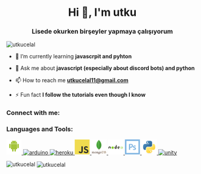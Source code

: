 <h1 align="center">Hi 👋, I'm utku</h1>
<h3 align="center">Lisede okurken birşeyler yapmaya çalışıyorum</h3>

<p align="left"> <img src="https://komarev.com/ghpvc/?username=utkucelal&label=Profile%20views&color=0e75b6&style=flat" alt="utkucelal" /> </p>

- 🌱 I’m currently learning **javascrpit and pyhton**

- 💬 Ask me about **javascript (especially about discord bots) and python**

- 📫 How to reach me **utkucelal11@gmail.com**

- ⚡ Fun fact **I follow the tutorials even though I know**

<h3 align="left">Connect with me:</h3>

<h3 align="left">Languages and Tools:</h3>
<p align="left"> </a> <a href="https://developer.android.com" target="_blank" rel="noreferrer"> <img src="https://raw.githubusercontent.com/devicons/devicon/master/icons/android/android-original-wordmark.svg" alt="android" width="40" height="40"/> </a> <a href="https://www.arduino.cc/" target="_blank" rel="noreferrer"> <img src="https://cdn.worldvectorlogo.com/logos/arduino-1.svg" alt="arduino" width="40" height="40"/> </a> <a href="https://heroku.com" target="_blank" rel="noreferrer"> <img src="https://www.vectorlogo.zone/logos/heroku/heroku-icon.svg" alt="heroku" width="40" height="40"/> </a> <a href="https://developer.mozilla.org/en-US/docs/Web/JavaScript" target="_blank" rel="noreferrer"> <img src="https://raw.githubusercontent.com/devicons/devicon/master/icons/javascript/javascript-original.svg" alt="javascript" width="40" height="40"/> </a> <a href="https://www.mongodb.com/" target="_blank" rel="noreferrer"> <img src="https://raw.githubusercontent.com/devicons/devicon/master/icons/mongodb/mongodb-original-wordmark.svg" alt="mongodb" width="40" height="40"/> </a> <a href="https://nodejs.org" target="_blank" rel="noreferrer"> <img src="https://raw.githubusercontent.com/devicons/devicon/master/icons/nodejs/nodejs-original-wordmark.svg" alt="nodejs" width="40" height="40"/> </a> <a href="https://www.photoshop.com/en" target="_blank" rel="noreferrer"> <img src="https://raw.githubusercontent.com/devicons/devicon/master/icons/photoshop/photoshop-line.svg" alt="photoshop" width="40" height="40"/> </a> <a href="https://www.python.org" target="_blank" rel="noreferrer"> <img src="https://raw.githubusercontent.com/devicons/devicon/master/icons/python/python-original.svg" alt="python" width="40" height="40"/> </a> <a href="https://unity.com/" target="_blank" rel="noreferrer"> <img src="https://www.vectorlogo.zone/logos/unity3d/unity3d-icon.svg" alt="unity" width="40" height="40"/> </a> </p>

<p><img align="left" src="https://github-readme-stats.vercel.app/api/top-langs?username=utkucelal&show_icons=true&locale=en&layout=compact" alt="utkucelal" /></p>

<p>&nbsp;<img align="center" src="https://github-readme-stats.vercel.app/api?username=utkucelal&show_icons=true&locale=en" alt="utkucelal" /></p>
